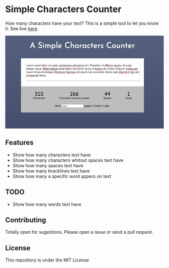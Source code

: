 # Simple Characters Counter

How many characters have your text? This is a simple tool to let you know it. See live [here](ronaldoarg.github.io/characters-counter).

![Demo](https://github.com/ronaldoarg/characters-counter/raw/master/assets/images/demo.png "Demo")

## Features

- Show how many characters text have
- Show how many characters whitout spaces text have
- Show how many spaces text have
- Show how many bracklines text have
- Show how many a specific word appers on text

## TODO

- Show how many words text have

## Contributing

Totally open for sugestions. Please open a issue or send a pull request. 

## License
This repository is under the MIT License